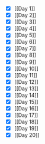 - [x] [[Day 1]]
- [x] [[Day 2]]
- [x] [[Day 3]]
- [x] [[Day 4]]
- [x] [[Day 5]]
- [x] [[Day 6]]
- [x] [[Day 7]]
- [x] [[Day 8]]
- [x] [[Day 9]]
- [x] [[Day 10]] 
- [x] [[Day 11]]
- [x] [[Day 12]]
- [x] [[Day 13]]
- [x] [[Day 14]] 
- [x] [[Day 15]]
- [x] [[Day 16]]
- [x] [[Day 17]]
- [x] [[Day 18]]
- [x] [[Day 19]]
- [x] [[Day 20]]